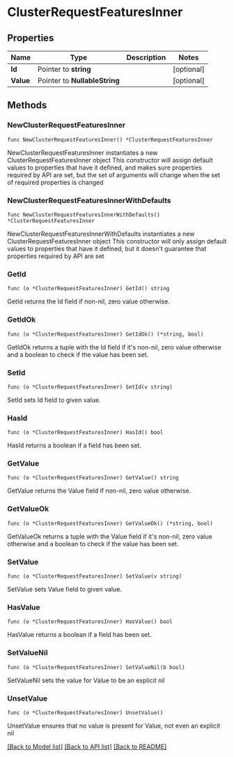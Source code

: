 # ClusterRequestFeaturesInner

## Properties

Name | Type | Description | Notes
------------ | ------------- | ------------- | -------------
**Id** | Pointer to **string** |  | [optional] 
**Value** | Pointer to **NullableString** |  | [optional] 

## Methods

### NewClusterRequestFeaturesInner

`func NewClusterRequestFeaturesInner() *ClusterRequestFeaturesInner`

NewClusterRequestFeaturesInner instantiates a new ClusterRequestFeaturesInner object
This constructor will assign default values to properties that have it defined,
and makes sure properties required by API are set, but the set of arguments
will change when the set of required properties is changed

### NewClusterRequestFeaturesInnerWithDefaults

`func NewClusterRequestFeaturesInnerWithDefaults() *ClusterRequestFeaturesInner`

NewClusterRequestFeaturesInnerWithDefaults instantiates a new ClusterRequestFeaturesInner object
This constructor will only assign default values to properties that have it defined,
but it doesn't guarantee that properties required by API are set

### GetId

`func (o *ClusterRequestFeaturesInner) GetId() string`

GetId returns the Id field if non-nil, zero value otherwise.

### GetIdOk

`func (o *ClusterRequestFeaturesInner) GetIdOk() (*string, bool)`

GetIdOk returns a tuple with the Id field if it's non-nil, zero value otherwise
and a boolean to check if the value has been set.

### SetId

`func (o *ClusterRequestFeaturesInner) SetId(v string)`

SetId sets Id field to given value.

### HasId

`func (o *ClusterRequestFeaturesInner) HasId() bool`

HasId returns a boolean if a field has been set.

### GetValue

`func (o *ClusterRequestFeaturesInner) GetValue() string`

GetValue returns the Value field if non-nil, zero value otherwise.

### GetValueOk

`func (o *ClusterRequestFeaturesInner) GetValueOk() (*string, bool)`

GetValueOk returns a tuple with the Value field if it's non-nil, zero value otherwise
and a boolean to check if the value has been set.

### SetValue

`func (o *ClusterRequestFeaturesInner) SetValue(v string)`

SetValue sets Value field to given value.

### HasValue

`func (o *ClusterRequestFeaturesInner) HasValue() bool`

HasValue returns a boolean if a field has been set.

### SetValueNil

`func (o *ClusterRequestFeaturesInner) SetValueNil(b bool)`

 SetValueNil sets the value for Value to be an explicit nil

### UnsetValue
`func (o *ClusterRequestFeaturesInner) UnsetValue()`

UnsetValue ensures that no value is present for Value, not even an explicit nil

[[Back to Model list]](../README.md#documentation-for-models) [[Back to API list]](../README.md#documentation-for-api-endpoints) [[Back to README]](../README.md)


